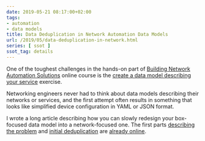 ```yaml
---
date: 2019-05-21 08:17:00+02:00
tags:
- automation
- data models
title: Data Deduplication in Network Automation Data Models
url: /2019/05/data-deduplication-in-network.html
series: [ ssot ]
ssot_tag: details
---
```

One of the toughest challenges in the hands-on part of [Building Network Automation Solutions](https://www.ipspace.net/Building_Network_Automation_Solutions) online course is the [create a data model describing your service](https://my.ipspace.net/bin/list?id=NetAutSol&module=3#M3S6) exercise.

Networking engineers never had to think about data models describing their networks or services, and the first attempt often results in something that looks like simplified device configuration in YAML or JSON format.

I wrote a long article describing how you can slowly redesign your box-focused data model into a network-focused one. The first parts [describing the problem](/kb/DataModels/) and [initial deduplication](/kb/DataModels/10-Removing%20Duplicate%20Data.html) are [already online](/kb/DataModels/index.html).
